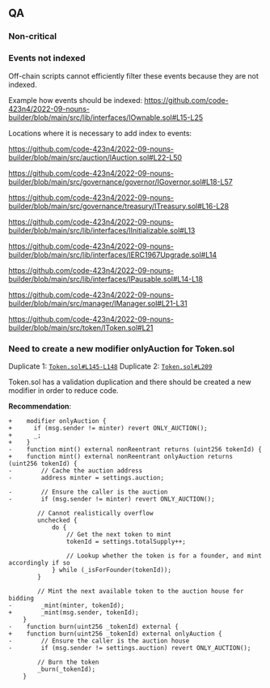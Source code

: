 ## QA

### Non-critical
### Events not indexed
Off-chain scripts cannot efficiently filter these events because they are not indexed.

Example how events should be indexed:
https://github.com/code-423n4/2022-09-nouns-builder/blob/main/src/lib/interfaces/IOwnable.sol#L15-L25

Locations where it is necessary to add index to events:

https://github.com/code-423n4/2022-09-nouns-builder/blob/main/src/auction/IAuction.sol#L22-L50

https://github.com/code-423n4/2022-09-nouns-builder/blob/main/src/governance/governor/IGovernor.sol#L18-L57

https://github.com/code-423n4/2022-09-nouns-builder/blob/main/src/governance/treasury/ITreasury.sol#L16-L28

https://github.com/code-423n4/2022-09-nouns-builder/blob/main/src/lib/interfaces/IInitializable.sol#L13

https://github.com/code-423n4/2022-09-nouns-builder/blob/main/src/lib/interfaces/IERC1967Upgrade.sol#L14

https://github.com/code-423n4/2022-09-nouns-builder/blob/main/src/lib/interfaces/IPausable.sol#L14-L18

https://github.com/code-423n4/2022-09-nouns-builder/blob/main/src/manager/IManager.sol#L21-L31

https://github.com/code-423n4/2022-09-nouns-builder/blob/main/src/token/IToken.sol#L21

### Need to create a new modifier onlyAuction for Token.sol
Duplicate 1: [`Token.sol#L145-L148`](https://github.com/code-423n4/2022-09-nouns-builder/blob/main/src/token/Token.sol#L145-L148)
Duplicate 2: [`Token.sol#L209`](https://github.com/code-423n4/2022-09-nouns-builder/blob/main/src/token/Token.sol#L209)

Token.sol has a validation duplication and there should be created a new modifier in order to reduce code.

**Recommendation**: 
```diff=
+    modifier onlyAuction {
+      if (msg.sender != minter) revert ONLY_AUCTION();
+      _;
+    }
-    function mint() external nonReentrant returns (uint256 tokenId) {
+    function mint() external nonReentrant onlyAuction returns (uint256 tokenId) {
-        // Cache the auction address
-        address minter = settings.auction;

-        // Ensure the caller is the auction
-        if (msg.sender != minter) revert ONLY_AUCTION();

        // Cannot realistically overflow
        unchecked {
            do {
                // Get the next token to mint
                tokenId = settings.totalSupply++;

                // Lookup whether the token is for a founder, and mint accordingly if so
            } while (_isForFounder(tokenId));
        }

        // Mint the next available token to the auction house for bidding
-        _mint(minter, tokenId);
+        _mint(msg.sender, tokenId);
    }
-    function burn(uint256 _tokenId) external {
+    function burn(uint256 _tokenId) external onlyAuction {
-        // Ensure the caller is the auction house
-        if (msg.sender != settings.auction) revert ONLY_AUCTION();

        // Burn the token
        _burn(_tokenId);
    }
```